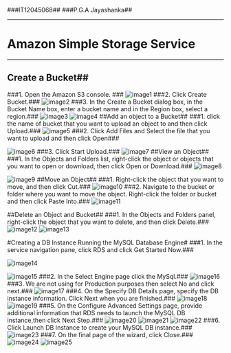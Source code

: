 ###IT12045068##
###P.G.A Jayashanka##

----------


# Amazon Simple Storage Service #
------------------------------------------
## Create a Bucket##
###1. Open the Amazon S3 console. ###
![image1](https://scontent-mxp1-1.xx.fbcdn.net/hphotos-xpf1/v/t1.0-9/11811434_1016415838369192_1750079331029002074_n.jpg?oh=1ac213a4277f212915038398c9672bd4&oe=5643604D)
###2. Click Create Bucket.###
![image2](https://scontent-mxp1-1.xx.fbcdn.net/hphotos-xfp1/v/t1.0-9/11752471_1016415921702517_1777331105560487266_n.jpg?oh=8b7b7f49b5675ff644eda03888674420&oe=56542873)
###3. In the Create a Bucket dialog box, in the Bucket Name box, enter a bucket name and in the Region box, select a region.###
![image3](https://scontent-mxp1-1.xx.fbcdn.net/hphotos-xtf1/v/t1.0-9/11781632_1016415945035848_986986137490718730_n.jpg?oh=4a229aa85fd21130cdec3b0a1c3384b7&oe=5616D6E9)
![image4](https://scontent-mxp1-1.xx.fbcdn.net/hphotos-xtp1/v/t1.0-9/11703337_1016415958369180_1523488374894771275_n.jpg?oh=f868fb2b97b9320a85c732d78bc21f5a&oe=565C5190)
##Add an object to a Bucket##
###1. click the name of bucket that you want to upload an object to and then click Upload.###
![image5](https://scontent-mxp1-1.xx.fbcdn.net/hphotos-xpf1/v/t1.0-9/11027927_1016415998369176_3428594536978046806_n.jpg?oh=2ff0813d8619dfff3ff504ede10c8725&oe=5651B5F1)
###2. Click Add Files and Select the file that you want to upload and then click Open###

![image6](https://scontent-mxp1-1.xx.fbcdn.net/hphotos-xfp1/v/t1.0-9/11041658_1016416018369174_6134251077822117143_n.jpg?oh=f61296bf125bc8af3c8501027e4ea518&oe=56142082)
###3. Click Start Upload.###
![image7](https://scontent-mxp1-1.xx.fbcdn.net/hphotos-xfp1/v/t1.0-9/11811459_1016416068369169_1600723398827838531_n.jpg?oh=23ad6b7210a46f997282716bad9bbdd7&oe=561476FC)
##View an Object##
###1. In the Objects and Folders list, right-click the object or objects that you want to open or download, then click Open or Download.###
![image8](https://scontent-mxp1-1.xx.fbcdn.net/hphotos-xpf1/v/t1.0-9/11781726_1016416368369139_6342238135791313815_n.jpg?oh=11a9b63f322732f8ca50c75d150390a3&oe=5654C91B)

![image9](https://scontent-mxp1-1.xx.fbcdn.net/hphotos-xft1/v/t1.0-9/11781632_1016416401702469_5830393205680086212_n.jpg?oh=e643a9332f297a85d2e4814a8c2e4d0f&oe=563EE19B)
##Move an Object##
###1. Right-click the object that you want to move, and then click Cut.###
![image10](https://scontent-mxp1-1.xx.fbcdn.net/hphotos-xtp1/v/t1.0-9/11755833_1016416261702483_6384075345314850694_n.jpg?oh=75569775f449d21bd732300e3eb71b81&oe=564FB47E)
###2. Navigate to the bucket or folder where you want to move the object. Right-click the folder or bucket and then click Paste Into.###
![image11](https://scontent-mxp1-1.xx.fbcdn.net/hphotos-xft1/v/t1.0-9/11755182_1016416141702495_7957918901137345419_n.jpg?oh=6f8962a9640c881dff44ad5a0298d295&oe=564F6BD8)

##Delete an Object and Bucket##
###1. In the Objects and Folders panel, right-click the object that you want to delete, and then click Delete.###
![image12](https://scontent-mxp1-1.xx.fbcdn.net/hphotos-xap1/v/t1.0-9/11781725_1016416465035796_7634285529280459570_n.jpg?oh=622b78428835fd56103e7d9bb9169586&oe=5657EBF5)
![image13](https://scontent-mxp1-1.xx.fbcdn.net/hphotos-xft1/v/t1.0-9/11796187_1016416501702459_672318751678453356_n.jpg?oh=0c41a1bd7186097a090b0d6c21b11caa&oe=564EC6F4)

#Creating a DB Instance Running the MySQL Database Engine#
###1. In the service navigation pane, click RDS and click Get Started Now.###

![image14](https://scontent-mxp1-1.xx.fbcdn.net/hphotos-xpt1/v/t1.0-9/11755209_1016416578369118_4222797824291139235_n.jpg?oh=849f2d1d977486178036065b1914fe46&oe=564DF9D0)

![image15](https://scontent-mxp1-1.xx.fbcdn.net/hphotos-xaf1/v/t1.0-9/11752508_1016416615035781_681930939916433901_n.jpg?oh=dcdb6cf00e189e3ca516df65f11a66f7&oe=56164A33)
###2. In the Select Engine page click the MySql.###
![image16](https://scontent-mxp1-1.xx.fbcdn.net/hphotos-xtf1/v/t1.0-9/11751929_1016416675035775_708433297821486506_n.jpg?oh=e127e68d0de26ae0ddf6299714f1048e&oe=56478A43)
###3. We are not using for Production purposes then select No and click next.###
![image17](https://scontent-mxp1-1.xx.fbcdn.net/hphotos-xaf1/v/t1.0-9/11760100_1016416721702437_5752655738363211896_n.jpg?oh=898c16acb590f0fe3d2bb3f1a2eba3fd&oe=564C2065)
###4. On the Specify DB Details page, specify the DB instance information. Click Next when you are finished.###
![image18](https://scontent-mxp1-1.xx.fbcdn.net/hphotos-xft1/v/t1.0-9/11760097_1016416808369095_3119779771211558405_n.jpg?oh=ab190391af55ff5245d72144df76e957&oe=561052D8)
![image19](https://scontent-mxp1-1.xx.fbcdn.net/hphotos-xpa1/v/t1.0-9/11752494_1016416878369088_1314695611492592586_n.jpg?oh=0ee1a6a1dee372453197753df096115e&oe=5646AA46)
###5. On the Configure Advanced Settings page, provide additional information that RDS needs to launch the MySQL DB instance,then click Next Step.###
![image20](https://scontent-mxp1-1.xx.fbcdn.net/hphotos-xfa1/v/t1.0-9/11214196_1016416935035749_5936191145185118892_n.jpg?oh=d58ffdf8566938db63d0ac011bc32fa3&oe=5645B108)
![image21](https://scontent-mxp1-1.xx.fbcdn.net/hphotos-xtp1/v/t1.0-9/11168763_1016416975035745_5569325928268921377_n.jpg?oh=5af587cba039ca39df569d9f96a12c98&oe=565447A6)
![image22](https://scontent-mxp1-1.xx.fbcdn.net/hphotos-xpf1/v/t1.0-9/11751921_1016417021702407_7193472345418561146_n.jpg?oh=df22cb9b7b18965c56f2dea9e1f56e87&oe=561597E5)
###6. Click Launch DB Instance to create your MySQL DB instance.###
![image23](https://scontent-mxp1-1.xx.fbcdn.net/hphotos-xap1/v/t1.0-9/11051810_1016417055035737_7323636430272733853_n.jpg?oh=05be4e47716526ffcd2c7a0e86e15acd&oe=56594EAA)
###7. On the final page of the wizard, click Close.###
![image24](https://scontent-mxp1-1.xx.fbcdn.net/hphotos-xaf1/v/t1.0-9/11813337_1016417088369067_5799341496352198498_n.jpg?oh=c4dca06ba30e787e491507562192c7e3&oe=564315DE)
![image25](https://scontent-mxp1-1.xx.fbcdn.net/hphotos-xta1/v/t1.0-9/11760168_1016417105035732_5142999665649548713_n.jpg?oh=ec8fc701342eaab1a62f3f5750b04523&oe=56428938)
